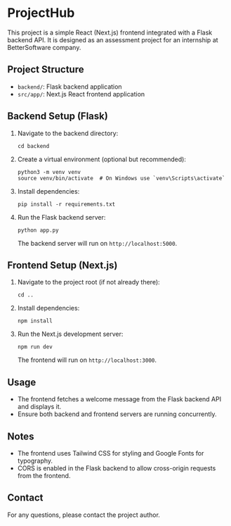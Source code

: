 # ProjectHub

This project is a simple React (Next.js) frontend integrated with a Flask backend API. It is designed as an assessment project for an internship at BetterSoftware company.

## Project Structure

- `backend/`: Flask backend application
- `src/app/`: Next.js React frontend application

## Backend Setup (Flask)

1. Navigate to the backend directory:
   ```
   cd backend
   ```

2. Create a virtual environment (optional but recommended):
   ```
   python3 -m venv venv
   source venv/bin/activate  # On Windows use `venv\Scripts\activate`
   ```

3. Install dependencies:
   ```
   pip install -r requirements.txt
   ```

4. Run the Flask backend server:
   ```
   python app.py
   ```

   The backend server will run on `http://localhost:5000`.

## Frontend Setup (Next.js)

1. Navigate to the project root (if not already there):
   ```
   cd ..
   ```

2. Install dependencies:
   ```
   npm install
   ```

3. Run the Next.js development server:
   ```
   npm run dev
   ```

   The frontend will run on `http://localhost:3000`.

## Usage

- The frontend fetches a welcome message from the Flask backend API and displays it.
- Ensure both backend and frontend servers are running concurrently.

## Notes

- The frontend uses Tailwind CSS for styling and Google Fonts for typography.
- CORS is enabled in the Flask backend to allow cross-origin requests from the frontend.

## Contact

For any questions, please contact the project author.
